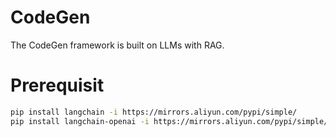# CodeGen
The CodeGen framework is built on LLMs with RAG.

# Prerequisit

```bash
pip install langchain -i https://mirrors.aliyun.com/pypi/simple/
pip install langchain-openai -i https://mirrors.aliyun.com/pypi/simple/
```
